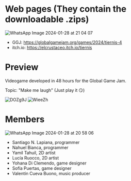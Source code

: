# Web pages (They contain the downloadable .zips)
![WhatsApp Image 2024-01-28 at 21 04 07](https://github.com/santilapi13/global_game_jam_2024/assets/89311154/86d52874-899e-4760-92b3-c7de73a094ce)

- GGJ: https://globalgamejam.org/games/2024/tiernis-4
- itch.io: https://elcrustaceo.itch.io/tiernis

# Preview
Videogame developed in 48 hours for the Global Game Jam.

Topic: "Make me laugh" (Just play it 😏)

![DOZg9J](https://github.com/santilapi13/global_game_jam_2024/assets/89311154/8d6e853f-2b97-4456-8bb0-a6c3c4204120)
![WieeZh](https://github.com/santilapi13/global_game_jam_2024/assets/89311154/78673833-76fb-4cfe-8531-60acb38eba49)


# Members
![WhatsApp Image 2024-01-28 at 20 58 06](https://github.com/santilapi13/global_game_jam_2024/assets/89311154/9d6c6e29-12df-4691-9fde-5713c195ec2b)
- Santiago N. Lapiana, programmer
- Nahuel Bianca, programmer
- Yamil Tahuil, 2D artist
- Lucía Ruocco, 2D artist
- Yohana Di Clemendo, game designer
- Sofía Puertas, game designer
- Valentín Cueva Buono, music producer

